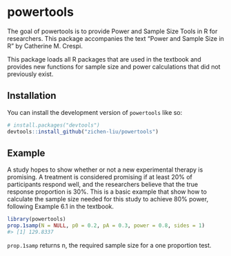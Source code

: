 
<!-- README.md is generated from README.Rmd. Please edit that file -->

# powertools

<!-- badges: start -->
<!-- badges: end -->

The goal of powertools is to provide Power and Sample Size Tools in R
for researchers. This package accompanies the text “Power and Sample
Size in R” by Catherine M. Crespi.

This package loads all R packages that are used in the textbook and
provides new functions for sample size and power calculations that did
not previously exist.

## Installation

You can install the development version of `powertools` like so:

``` r
# install.packages("devtools")
devtools::install_github("zichen-liu/powertools")
```

## Example

A study hopes to show whether or not a new experimental therapy is
promising. A treatment is considered promising if at least 20% of
participants respond well, and the researchers believe that the true
response proportion is 30%. This is a basic example that show how to
calculate the sample size needed for this study to achieve 80% power,
following Example 6.1 in the textbook.

``` r
library(powertools)
prop.1samp(N = NULL, p0 = 0.2, pA = 0.3, power = 0.8, sides = 1)
#> [1] 129.8337
```

`prop.1samp` returns n, the required sample size for a one proportion
test.
